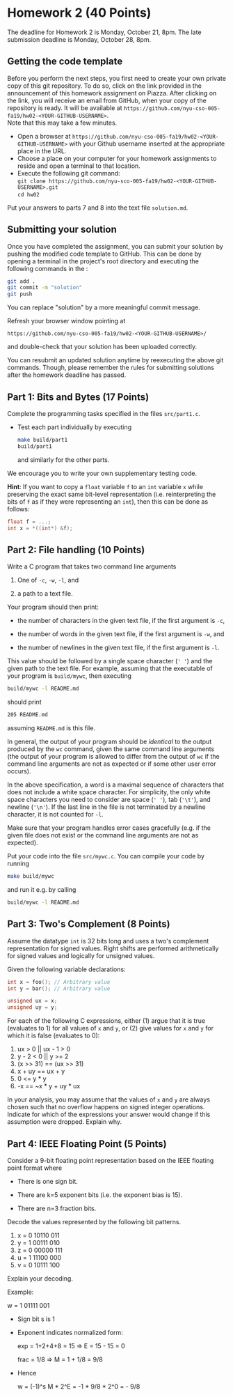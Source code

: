 # Homework 2 (40 Points)

The deadline for Homework 2 is Monday, October 21, 8pm. The late
submission deadline is Monday, October 28, 8pm.

## Getting the code template

Before you perform the next steps, you first need to create your own
private copy of this git repository. To do so, click on the link
provided in the announcement of this homework assignment on
Piazza. After clicking on the link, you will receive an email from
GitHub, when your copy of the repository is ready. It will be
available at
`https://github.com/nyu-cso-005-fa19/hw02-<YOUR-GITHUB-USERNAME>`.  
Note that this may take a few minutes.

* Open a browser at `https://github.com/nyu-cso-005-fa19/hw02-<YOUR-GITHUB-USERNAME>` with your Github username inserted at the appropriate place in the URL.
* Choose a place on your computer for your homework assignments to reside and open a terminal to that location.
* Execute the following git command: <br/>
  ```git clone https://github.com/nyu-sco-005-fa19/hw02-<YOUR-GITHUB-USERNAME>.git```<br/>
  ```cd hw02```

Put your answers to parts 7 and 8 into the text file `solution.md`.

## Submitting your solution

Once you have completed the assignment, you can submit your solution
by pushing the modified code template to GitHub. This can be done by
opening a terminal in the project's root directory and executing the
following commands in the :

```bash
git add .
git commit -m "solution"
git push
```

You can replace "solution" by a more meaningful commit message.

Refresh your browser window pointing at
```
https://github.com/nyu-cso-005-fa19/hw02-<YOUR-GITHUB-USERNAME>/
```
and double-check that your solution has been uploaded correctly.

You can resubmit an updated solution anytime by reexecuting the above
git commands. Though, please remember the rules for submitting
solutions after the homework deadline has passed.


## Part 1: Bits and Bytes (17 Points)

Complete the programming tasks specified in the files
`src/part1.c`.

* Test each part individually by executing
  
  ```bash
  make build/part1
  build/part1
  ```
  and similarly for the other parts.
  
We encourage you to write your own supplementary testing code.

**Hint**: If you want to copy a `float` variable `f` to an `int`
variable `x` while preserving the exact same bit-level representation
(i.e. reinterpreting the bits of `f` as if they were representing an
`int`), then this can be done as follows:

```c
float f = ...;
int x = *((int*) &f);
```


## Part 2: File handling (10 Points)

Write a C program that takes two command line arguments

1. One of `-c`, `-w`, `-l`, and

2. a path to a text file.

Your program should then print:

* the number of characters in the given text file, if the first
  argument is `-c`,
  
* the number of words in the given text file, if the first argument
  is `-w`, and
  
* the number of newlines in the given text file, if the first
  argument is `-l`.

This value should be followed by a single space character (`' '`) and
the given path to the text file. For example, assuming that the
executable of your program is `build/mywc`, then executing

```bash
build/mywc -l README.md
```
should print
```bash
205 README.md
```
assuming `README.md` is this file.

In general, the output of your program should be *identical* to the
output produced by the `wc` command, given the same command line
arguments (the output of your program is allowed to differ from the
output of `wc` if the command line arguments are not as expected or
if some other user error occurs).

In the above specification, a word is a maximal sequence of characters
that does not include a white space character. For simplicity, the
only white space characters you need to consider are space (`' '`),
tab (`'\t'`), and newline (`'\n'`). If the last line in the file is
not terminated by a newline character, it is not counted for `-l`.

Make sure that your program handles error cases gracefully (e.g. if
the given file does not exist or the command line arguments are not as
expected).

Put your code into the file `src/mywc.c`. You can compile your code by
running 

```bash
make build/mywc
```

and run it e.g. by calling

```bash
build/mywc -l README.md
```

## Part 3: Two's Complement (8 Points)

Assume the datatype `int` is 32 bits long and uses a two's complement
representation for signed values.  Right shifts are performed
arithmetically for signed values and logically for unsigned values.

Given the following variable declarations:

```c
int x = foo(); // Arbitrary value
int y = bar(); // Arbitrary value

unsigned ux = x;
unsigned uy = y;
```

For each of the following C expressions, either (1) argue that it is
true (evaluates to 1) for all values of `x` and `y`, or (2) give
values for `x` and `y` for which it is false (evaluates to 0):

1. ux > 0 || ux - 1 > 0
1. y - 2 < 0 || y >= 2
1. (x >> 31) == (ux >> 31)
1. x + uy == ux + y
1. 0 <= y * y
1. -x == ~x * y + uy * ux

In your analysis, you may assume that the values of `x` and `y` are
always chosen such that no overflow happens on signed integer
operations. Indicate for which of the expressions your answer would
change if this assumption were dropped. Explain why.

## Part 4: IEEE Floating Point (5 Points)

Consider a 9-bit floating point representation based on the IEEE floating
point format where

* There is one sign bit.

* There are k=5 exponent bits (i.e. the exponent bias is 15).

* There are n=3 fraction bits.

Decode the values represented by the following bit patterns.

1. x = 0 10110 011
2. y = 1 00111 010
3. z = 0 00000 111
4. u = 1 11100 000
5. v = 0 10111 100

Explain your decoding.

Example:

w = 1 01111 001 

- Sign bit s is 1
- Exponent indicates normalized form: 

  exp = 1+2+4+8 = 15 => E = 15 - 15 = 0

  frac = 1/8 => M = 1 + 1/8 = 9/8
  
- Hence
  
  w = (-1)^s M * 2^E = -1 * 9/8 * 2^0 = - 9/8
  
